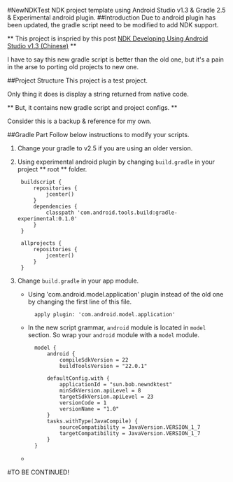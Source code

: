 #NewNDKTest
NDK project template using Android Studio v1.3 & Gradle 2.5 & Experimental android plugin.
##Introduction
Due to android plugin has been updated, the gradle script need to be modified to add NDK support.

** This project is inspried by this post [NDK Developing Using Android Studio v1.3 (Chinese)](http://blog.csdn.net/g707175425/article/details/47154115) **


I have to say this new gradle script is better than the old one, but it's a pain in the arse to porting old projects to new one.

##Project Structure
This project is a test project.

Only thing it does is display a string returned from native code.

** But, it contains new gradle script and project configs. **

Consider this is a backup & reference for my own.

##Gradle Part
Follow below instructions to modify your scripts.

1. Change your gradle to v2.5 if you are using an older version.

2. Using experimental android plugin by changing `build.gradle` in your project ** root ** folder.
	
		buildscript {
    		repositories {
    	    	jcenter()
    		}
    		dependencies {
				classpath 'com.android.tools.build:gradle-experimental:0.1.0'
    		}
		}

		allprojects {
    		repositories {
        		jcenter()
    		}
		}
		
3. Change `build.gradle` in your app module.
	* Using 'com.android.model.application' plugin instead of the old one by changing the first line of this file.
	
			apply plugin: 'com.android.model.application'
			
	* In the new script grammar, `android` module is located in `model` section. So wrap your `android` module with a `model` module.
	
			model {
    			android {
        			compileSdkVersion = 22
        			buildToolsVersion = "22.0.1"

        		defaultConfig.with {
            		applicationId = "sun.bob.newndktest"
            		minSdkVersion.apiLevel = 8
            		targetSdkVersion.apiLevel = 23
            		versionCode = 1
            		versionName = "1.0"
        		}
        		tasks.withType(JavaCompile) {
            		sourceCompatibility = JavaVersion.VERSION_1_7
            		targetCompatibility = JavaVersion.VERSION_1_7
        		}
    		}
	* 
		
		
#TO BE CONTINUED!